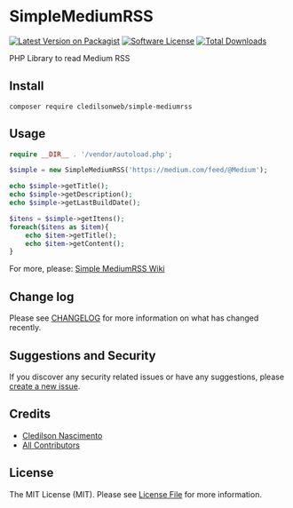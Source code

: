 # SimpleMediumRSS

[![Latest Version on Packagist][ico-version]][link-packagist]
[![Software License][ico-license]](LICENSE)
[![Total Downloads][ico-downloads]][link-downloads]

PHP Library to read Medium RSS

## Install

```
composer require cledilsonweb/simple-mediumrss
```

## Usage

``` php
require __DIR__ . '/vendor/autoload.php';

$simple = new SimpleMediumRSS('https://medium.com/feed/@Medium');

echo $simple->getTitle();
echo $simple->getDescription();
echo $simple->getLastBuildDate();

$itens = $simple->getItens();
foreach($itens as $item){
    echo $item->getTitle();
    echo $item->getContent();
}
```
For more, please: [Simple MediumRSS Wiki](https://github.com/cledilsonweb/simple-mediumrss/wiki)

## Change log

Please see [CHANGELOG](CHANGELOG.md) for more information on what has changed recently.

## Suggestions and Security

If you discover any security related issues or have any suggestions, please [create a new issue][new-issue].

## Credits

- [Cledilson Nascimento][link-author]
- [All Contributors][link-contributors]

## License

The MIT License (MIT). Please see [License File](LICENSE) for more information.

[ico-version]: https://img.shields.io/packagist/v/cledilsonweb/simple-mediumrss.svg?style=flat-square
[ico-license]: https://img.shields.io/badge/license-MIT-brightgreen.svg?style=flat-square
[ico-downloads]: https://img.shields.io/packagist/dt/cledilsonweb/simple-mediumrss.svg?style=flat-square

[link-packagist]: https://packagist.org/packages/cledilsonweb/simple-mediumrss
[link-downloads]: https://packagist.org/packages/cledilsonweb/simple-mediumrss
[link-author]: https://github.com/cledilsonweb
[link-contributors]: ../../contributors
[new-issue]: https://github.com/cledilsonweb/simple-mediumrss/issues/new
